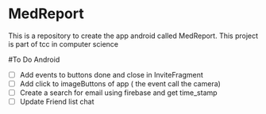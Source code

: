 # MedReport
This is a repository to create the app android  called MedReport. This project is part of tcc in computer science

#To Do Android
- [ ] Add events to buttons done and close in InviteFragment
- [ ] Add click to imageButtons of app ( the event call the camera)
- [ ] Create a search for email using firebase and get time_stamp
- [ ] Update Friend list chat
